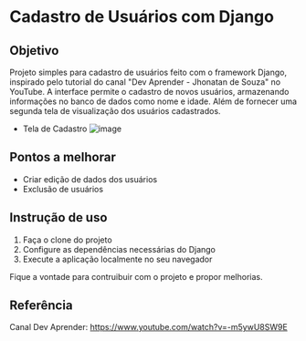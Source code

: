 # Cadastro de Usuários com Django

## Objetivo
Projeto simples para cadastro de usuários feito com o framework Django, inspirado pelo tutorial do canal "Dev Aprender - Jhonatan de Souza" no YouTube. A interface permite o cadastro de novos usuários, armazenando informações no banco de dados como nome e idade. Além de fornecer uma segunda tela de visualização dos usuários cadastrados.
- Tela de Cadastro
![image](https://github.com/jadynapessoa/cadastro-usuarios-Django/assets/121054946/7ebbaf3c-4e28-450c-800d-cf5186fa50f2)

## Pontos a melhorar 
- Criar edição de dados dos usuários
- Exclusão de usuários

## Instrução de uso
1. Faça o clone do projeto
2. Configure as dependências necessárias do Django 
3. Execute a aplicação localmente no seu navegador

Fique a vontade para contruibuir com o projeto e propor melhorias.

## Referência
Canal Dev Aprender: https://www.youtube.com/watch?v=-m5ywU8SW9E




